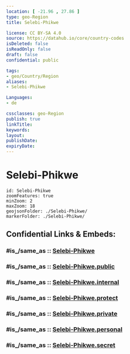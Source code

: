 ```yaml
---
location: [ -21.96 , 27.86 ] 
type: geo-Region
title: Selebi-Phikwe

license: CC BY-SA 4.0
source: https://datahub.io/core/country-codes
isDeleted: false
isReadOnly: false
draft: false
confidential: public

tags:
- geo/Country/Region
aliases:
- Selebi-Phikwe

Languages:
- de

cssclasses: geo-Region
publish: true
linkTitle: 
keywords: 
layout: 
publishDate: 
expiryDate: 
---
```


# Selebi-Phikwe

```leaflet
id: Selebi-Phikwe
zoomFeatures: true 
minZoom: 2 
maxZoom: 18
geojsonFolder: ./Selebi-Phikwe/
markerFolder: ./Selebi-Phikwe/
```


## Confidential Links & Embeds: 

### #is_/same_as :: [Selebi-Phikwe](/_Standards/Earth/Continent/Africa/Africa~South/Botswana/districts~Botswana/Selebi-Phikwe.md) 

### #is_/same_as :: [Selebi-Phikwe.public](/_public/Earth/Continent/Africa/Africa~South/Botswana/districts~Botswana/Selebi-Phikwe.public.md) 

### #is_/same_as :: [Selebi-Phikwe.internal](/_internal/Earth/Continent/Africa/Africa~South/Botswana/districts~Botswana/Selebi-Phikwe.internal.md) 

### #is_/same_as :: [Selebi-Phikwe.protect](/_protect/Earth/Continent/Africa/Africa~South/Botswana/districts~Botswana/Selebi-Phikwe.protect.md) 

### #is_/same_as :: [Selebi-Phikwe.private](/_private/Earth/Continent/Africa/Africa~South/Botswana/districts~Botswana/Selebi-Phikwe.private.md) 

### #is_/same_as :: [Selebi-Phikwe.personal](/_personal/Earth/Continent/Africa/Africa~South/Botswana/districts~Botswana/Selebi-Phikwe.personal.md) 

### #is_/same_as :: [Selebi-Phikwe.secret](/_secret/Earth/Continent/Africa/Africa~South/Botswana/districts~Botswana/Selebi-Phikwe.secret.md)

